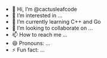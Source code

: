 - 👋 Hi, I’m @cactusleafcode
- 👀 I’m interested in ...
- 🌱 I’m currently learning C++ and Go
- 💞️ I’m looking to collaborate on ...
- 📫 How to reach me ...
- 😄 Pronouns: ...
- ⚡ Fun fact: ...

<!---
cactusleafcode/cactusleafcode is a ✨ special ✨ repository because its `README.md` (this file) appears on your GitHub profile.
You can click the Preview link to take a look at your changes.
--->
